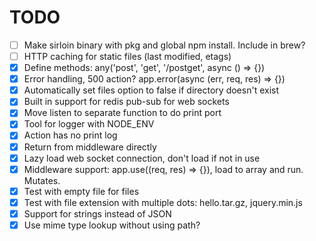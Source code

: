 # TODO

* [ ] Make sirloin binary with pkg and global npm install. Include in brew?
* [ ] HTTP caching for static files (last modified, etags)
* [x] Define methods: any('post', 'get', '/postget', async () => {})
* [x] Error handling, 500 action? app.error(async (err, req, res) => {})
* [x] Automatically set files option to false if directory doesn't exist
* [x] Built in support for redis pub-sub for web sockets
* [x] Move listen to separate function to do print port
* [x] Tool for logger with NODE_ENV
* [x] Action has no print log
* [x] Return from middleware directly
* [x] Lazy load web socket connection, don't load if not in use
* [x] Middleware support: app.use((req, res) => {}), load to array and run. Mutates.
* [x] Test with empty file for files
* [x] Test with file extension with multiple dots: hello.tar.gz, jquery.min.js
* [x] Support for strings instead of JSON
* [x] Use mime type lookup without using path?